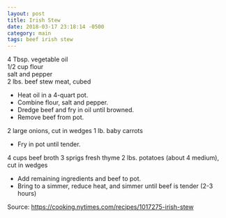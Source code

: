 ```yaml
---
layout: post
title: Irish Stew
date: 2018-03-17 23:18:14 -0500
category: main
tags: beef irish stew
---
```

4 Tbsp. vegetable oil  
1/2 cup flour  
salt and pepper  
2 lbs. beef stew meat, cubed  
<ul>
 	<li>Heat oil in a 4-quart pot.</li>
 	<li>Combine flour, salt and pepper.</li>
 	<li>Dredge beef and fry in oil until browned.</li>
 	<li>Remove beef from pot.</li>
</ul>
2 large onions, cut in wedges  
1 lb. baby carrots  
<ul>
 	<li>Fry in pot until tender.</li>
</ul>
4 cups beef broth  
3 sprigs fresh thyme  
2 lbs. potatoes (about 4 medium), cut in wedges  
<ul>
 	<li>Add remaining ingredients and beef to pot.</li>
 	<li>Bring to a simmer, reduce heat, and simmer until beef is tender (2-3 hours)</li>
</ul>
Source: <a href="https://cooking.nytimes.com/recipes/1017275-irish-stew">https://cooking.nytimes.com/recipes/1017275-irish-stew</a>
